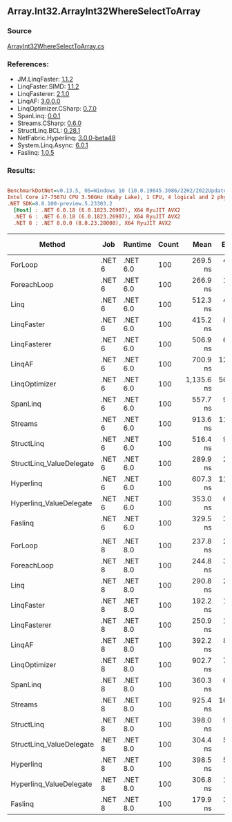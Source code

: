 ﻿## Array.Int32.ArrayInt32WhereSelectToArray

### Source
[ArrayInt32WhereSelectToArray.cs](../LinqBenchmarks/Array/Int32/ArrayInt32WhereSelectToArray.cs)

### References:
- JM.LinqFaster: [1.1.2](https://www.nuget.org/packages/JM.LinqFaster/1.1.2)
- LinqFaster.SIMD: [1.1.2](https://www.nuget.org/packages/LinqFaster.SIMD/1.0.3)
- LinqFasterer: [2.1.0](https://www.nuget.org/packages/LinqFasterer/2.1.0)
- LinqAF: [3.0.0.0](https://www.nuget.org/packages/LinqAF/3.0.0.0)
- LinqOptimizer.CSharp: [0.7.0](https://www.nuget.org/packages/LinqOptimizer.CSharp/0.7.0)
- SpanLinq: [0.0.1](https://www.nuget.org/packages/SpanLinq/0.0.1)
- Streams.CSharp: [0.6.0](https://www.nuget.org/packages/Streams.CSharp/0.6.0)
- StructLinq.BCL: [0.28.1](https://www.nuget.org/packages/StructLinq/0.28.1)
- NetFabric.Hyperlinq: [3.0.0-beta48](https://www.nuget.org/packages/NetFabric.Hyperlinq/3.0.0-beta48)
- System.Linq.Async: [6.0.1](https://www.nuget.org/packages/System.Linq.Async/6.0.1)
- Faslinq: [1.0.5](https://www.nuget.org/packages/Faslinq/1.0.5)

### Results:
``` ini

BenchmarkDotNet=v0.13.5, OS=Windows 10 (10.0.19045.3086/22H2/2022Update)
Intel Core i7-7567U CPU 3.50GHz (Kaby Lake), 1 CPU, 4 logical and 2 physical cores
.NET SDK=8.0.100-preview.5.23303.2
  [Host] : .NET 6.0.18 (6.0.1823.26907), X64 RyuJIT AVX2
  .NET 6 : .NET 6.0.18 (6.0.1823.26907), X64 RyuJIT AVX2
  .NET 8 : .NET 8.0.0 (8.0.23.28008), X64 RyuJIT AVX2


```
|                   Method |    Job |  Runtime | Count |       Mean |    Error |    StdDev |     Median |        Ratio | RatioSD |   Gen0 | Allocated | Alloc Ratio |
|------------------------- |------- |--------- |------ |-----------:|---------:|----------:|-----------:|-------------:|--------:|-------:|----------:|------------:|
|                  ForLoop | .NET 6 | .NET 6.0 |   100 |   269.5 ns |  4.08 ns |   6.10 ns |   267.6 ns |     baseline |         | 0.4244 |     888 B |             |
|              ForeachLoop | .NET 6 | .NET 6.0 |   100 |   266.9 ns |  1.88 ns |   1.57 ns |   266.5 ns | 1.01x faster |   0.02x | 0.4244 |     888 B |  1.00x more |
|                     Linq | .NET 6 | .NET 6.0 |   100 |   512.3 ns |  4.05 ns |   3.38 ns |   510.8 ns | 1.90x slower |   0.05x | 0.3786 |     792 B |  1.12x less |
|               LinqFaster | .NET 6 | .NET 6.0 |   100 |   415.2 ns |  8.36 ns |   7.41 ns |   413.7 ns | 1.54x slower |   0.05x | 0.3171 |     664 B |  1.34x less |
|             LinqFasterer | .NET 6 | .NET 6.0 |   100 |   506.9 ns |  6.32 ns |   7.02 ns |   506.6 ns | 1.87x slower |   0.05x | 0.3977 |     832 B |  1.07x less |
|                   LinqAF | .NET 6 | .NET 6.0 |   100 |   700.9 ns | 12.73 ns |  10.63 ns |   701.7 ns | 2.60x slower |   0.08x | 0.4082 |     856 B |  1.04x less |
|            LinqOptimizer | .NET 6 | .NET 6.0 |   100 | 1,135.6 ns | 56.81 ns | 162.99 ns | 1,035.1 ns | 4.01x slower |   0.42x | 4.1313 |    8650 B |  9.74x more |
|                 SpanLinq | .NET 6 | .NET 6.0 |   100 |   557.7 ns |  9.43 ns |  10.86 ns |   554.0 ns | 2.06x slower |   0.07x | 0.4244 |     888 B |  1.00x more |
|                  Streams | .NET 6 | .NET 6.0 |   100 |   913.6 ns | 11.50 ns |   9.60 ns |   910.5 ns | 3.39x slower |   0.10x | 0.6695 |    1400 B |  1.58x more |
|               StructLinq | .NET 6 | .NET 6.0 |   100 |   516.4 ns |  9.63 ns |  17.12 ns |   508.3 ns | 1.93x slower |   0.09x | 0.1602 |     336 B |  2.64x less |
| StructLinq_ValueDelegate | .NET 6 | .NET 6.0 |   100 |   289.9 ns |  2.04 ns |   1.71 ns |   289.9 ns | 1.08x slower |   0.03x | 0.1144 |     240 B |  3.70x less |
|                Hyperlinq | .NET 6 | .NET 6.0 |   100 |   607.3 ns | 11.54 ns |  30.61 ns |   592.1 ns | 2.26x slower |   0.13x | 0.1144 |     240 B |  3.70x less |
|  Hyperlinq_ValueDelegate | .NET 6 | .NET 6.0 |   100 |   353.0 ns |  6.95 ns |   8.28 ns |   349.9 ns | 1.30x slower |   0.04x | 0.1144 |     240 B |  3.70x less |
|                  Faslinq | .NET 6 | .NET 6.0 |   100 |   329.5 ns |  3.67 ns |   3.07 ns |   328.4 ns | 1.22x slower |   0.03x | 0.2027 |     424 B |  2.09x less |
|                          |        |          |       |            |          |           |            |              |         |        |           |             |
|                  ForLoop | .NET 8 | .NET 8.0 |   100 |   237.8 ns |  2.53 ns |   2.24 ns |   237.0 ns |     baseline |         | 0.4244 |     888 B |             |
|              ForeachLoop | .NET 8 | .NET 8.0 |   100 |   244.8 ns |  3.03 ns |   2.83 ns |   243.9 ns | 1.03x slower |   0.01x | 0.4244 |     888 B |  1.00x more |
|                     Linq | .NET 8 | .NET 8.0 |   100 |   290.8 ns |  2.97 ns |   2.48 ns |   289.7 ns | 1.22x slower |   0.01x | 0.3786 |     792 B |  1.12x less |
|               LinqFaster | .NET 8 | .NET 8.0 |   100 |   192.2 ns |  1.54 ns |   1.45 ns |   191.5 ns | 1.24x faster |   0.02x | 0.3171 |     664 B |  1.34x less |
|             LinqFasterer | .NET 8 | .NET 8.0 |   100 |   250.9 ns |  1.97 ns |   1.74 ns |   250.6 ns | 1.06x slower |   0.01x | 0.3977 |     832 B |  1.07x less |
|                   LinqAF | .NET 8 | .NET 8.0 |   100 |   392.2 ns |  8.12 ns |  22.91 ns |   380.5 ns | 1.65x slower |   0.07x | 0.4091 |     856 B |  1.04x less |
|            LinqOptimizer | .NET 8 | .NET 8.0 |   100 |   902.7 ns |  7.62 ns |   7.13 ns |   900.6 ns | 3.80x slower |   0.04x | 4.1313 |    8649 B |  9.74x more |
|                 SpanLinq | .NET 8 | .NET 8.0 |   100 |   360.3 ns |  6.55 ns |  15.93 ns |   352.7 ns | 1.53x slower |   0.09x | 0.4244 |     888 B |  1.00x more |
|                  Streams | .NET 8 | .NET 8.0 |   100 |   925.4 ns | 16.26 ns |  14.42 ns |   919.3 ns | 3.89x slower |   0.06x | 0.6695 |    1400 B |  1.58x more |
|               StructLinq | .NET 8 | .NET 8.0 |   100 |   398.0 ns |  9.91 ns |  28.58 ns |   382.1 ns | 1.71x slower |   0.15x | 0.1602 |     336 B |  2.64x less |
| StructLinq_ValueDelegate | .NET 8 | .NET 8.0 |   100 |   304.4 ns |  5.79 ns |  14.94 ns |   298.2 ns | 1.30x slower |   0.08x | 0.1144 |     240 B |  3.70x less |
|                Hyperlinq | .NET 8 | .NET 8.0 |   100 |   398.5 ns |  5.95 ns |   5.56 ns |   398.2 ns | 1.68x slower |   0.03x | 0.1144 |     240 B |  3.70x less |
|  Hyperlinq_ValueDelegate | .NET 8 | .NET 8.0 |   100 |   306.8 ns |  1.47 ns |   1.15 ns |   306.7 ns | 1.29x slower |   0.01x | 0.1144 |     240 B |  3.70x less |
|                  Faslinq | .NET 8 | .NET 8.0 |   100 |   179.9 ns |  3.51 ns |   5.76 ns |   178.4 ns | 1.31x faster |   0.06x | 0.2027 |     424 B |  2.09x less |
